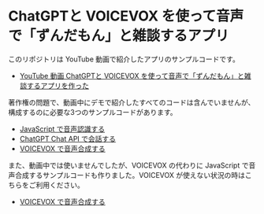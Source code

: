 # ChatGPTと VOICEVOX を使って音声で「ずんだもん」と雑談するアプリ

このリポジトリは YouTube 動画で紹介したアプリのサンプルコードです。

- [YouTube 動画 ChatGPTと VOICEVOX を使って音声で「ずんだもん」と雑談するアプリを作った](https://youtu.be/oOUBvdLKLK4)

著作権の問題で、動画中にデモで紹介したすべてのコードは含んでいませんが、構成するのに必要な3つのサンプルコードがあります。

- [JavaScript で音声認識する](./input-voice.html)
- [ChatGPT Chat API で会話する](./chatgpt-chat-api.html)
- [VOICEVOX で音声合成する](./voicevox-audio.html)

また、動画中では使いませんでしたが、VOICEVOX の代わりに JavaScript で音声合成するサンプルコードも作りました。VOICEVOX が使えない状況の時はこちらをご利用ください。

- [VOICEVOX で音声合成する](./js-audio.html)